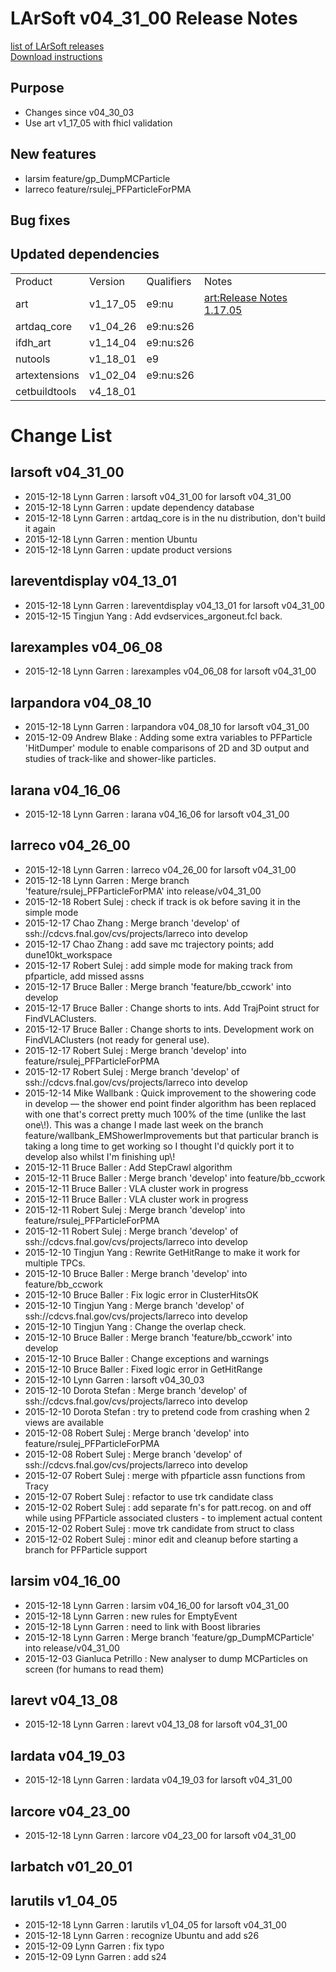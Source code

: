 # LArSoft v04_31_00 Release Notes



[list of LArSoft releases](LArSoft_release_list)  
[Download instructions](http://scisoft.fnal.gov/scisoft/bundles/larsoft/v04_31_00/larsoft-v04_31_00.html)

## Purpose

-   Changes since v04_30_03
-   Use art v1_17_05 with fhicl validation

## New features

-   larsim feature/gp_DumpMCParticle
-   larreco feature/rsulej_PFParticleForPMA

## Bug fixes

## Updated dependencies

|               |          |            |                                   |
|---------------|----------|------------|-----------------------------------|
| Product       | Version  | Qualifiers | Notes                             |
| art           | v1_17_05 | e9:nu      | [art:Release Notes 1.17.05](https://cdcvs.fnal.gov/redmine/projects/art/wiki/Release_Notes_1.17.05) |
| artdaq_core   | v1_04_26 | e9:nu:s26  |                                   |
| ifdh_art      | v1_14_04 | e9:nu:s26  |                                   |
| nutools       | v1_18_01 | e9         |                                   |
| artextensions | v1_02_04 | e9:nu:s26  |                                   |
| cetbuildtools | v4_18_01 |            |                                   |

# Change List

## larsoft v04_31_00

-   2015-12-18 Lynn Garren : larsoft v04_31_00 for larsoft v04_31_00
-   2015-12-18 Lynn Garren : update dependency database
-   2015-12-18 Lynn Garren : artdaq_core is in the nu distribution, don't build it again
-   2015-12-18 Lynn Garren : mention Ubuntu
-   2015-12-18 Lynn Garren : update product versions

## lareventdisplay v04_13_01

-   2015-12-18 Lynn Garren : lareventdisplay v04_13_01 for larsoft v04_31_00
-   2015-12-15 Tingjun Yang : Add evdservices_argoneut.fcl back.

## larexamples v04_06_08

-   2015-12-18 Lynn Garren : larexamples v04_06_08 for larsoft v04_31_00

## larpandora v04_08_10

-   2015-12-18 Lynn Garren : larpandora v04_08_10 for larsoft v04_31_00
-   2015-12-09 Andrew Blake : Adding some extra variables to PFParticle 'HitDumper' module to enable comparisons of 2D and 3D output and studies of track-like and shower-like particles.

## larana v04_16_06

-   2015-12-18 Lynn Garren : larana v04_16_06 for larsoft v04_31_00

## larreco v04_26_00

-   2015-12-18 Lynn Garren : larreco v04_26_00 for larsoft v04_31_00
-   2015-12-18 Lynn Garren : Merge branch 'feature/rsulej_PFParticleForPMA' into release/v04_31_00
-   2015-12-18 Robert Sulej : check if track is ok before saving it in the simple mode
-   2015-12-17 Chao Zhang : Merge branch 'develop' of ssh://cdcvs.fnal.gov/cvs/projects/larreco into develop
-   2015-12-17 Chao Zhang : add save mc trajectory points; add dune10kt_workspace
-   2015-12-17 Robert Sulej : add simple mode for making track from pfparticle, add missed assns
-   2015-12-17 Bruce Baller : Merge branch 'feature/bb_ccwork' into develop
-   2015-12-17 Bruce Baller : Change shorts to ints. Add TrajPoint struct for FindVLAClusters.
-   2015-12-17 Bruce Baller : Change shorts to ints. Development work on FindVLAClusters (not ready for general use).
-   2015-12-17 Robert Sulej : Merge branch 'develop' into feature/rsulej_PFParticleForPMA
-   2015-12-17 Robert Sulej : Merge branch 'develop' of ssh://cdcvs.fnal.gov/cvs/projects/larreco into develop
-   2015-12-14 Mike Wallbank : Quick improvement to the showering code in develop — the shower end point finder algorithm has been replaced with one that's correct pretty much 100% of the time (unlike the last one\\!). This was a change I made last week on the branch feature/wallbank_EMShowerImprovements but that particular branch is taking a long time to get working so I thought I'd quickly port it to develop also whilst I'm finishing up\\!
-   2015-12-11 Bruce Baller : Add StepCrawl algorithm
-   2015-12-11 Bruce Baller : Merge branch 'develop' into feature/bb_ccwork
-   2015-12-11 Bruce Baller : VLA cluster work in progress
-   2015-12-11 Bruce Baller : VLA cluster work in progress
-   2015-12-11 Robert Sulej : Merge branch 'develop' into feature/rsulej_PFParticleForPMA
-   2015-12-11 Robert Sulej : Merge branch 'develop' of ssh://cdcvs.fnal.gov/cvs/projects/larreco into develop
-   2015-12-10 Tingjun Yang : Rewrite GetHitRange to make it work for multiple TPCs.
-   2015-12-10 Bruce Baller : Merge branch 'develop' into feature/bb_ccwork
-   2015-12-10 Bruce Baller : Fix logic error in ClusterHitsOK
-   2015-12-10 Tingjun Yang : Merge branch 'develop' of ssh://cdcvs.fnal.gov/cvs/projects/larreco into develop
-   2015-12-10 Tingjun Yang : Change the overlap check.
-   2015-12-10 Bruce Baller : Merge branch 'feature/bb_ccwork' into develop
-   2015-12-10 Bruce Baller : Change exceptions and warnings
-   2015-12-10 Bruce Baller : Fixed logic error in GetHitRange
-   2015-12-10 Lynn Garren : larsoft v04_30_03
-   2015-12-10 Dorota Stefan : Merge branch 'develop' of ssh://cdcvs.fnal.gov/cvs/projects/larreco into develop
-   2015-12-10 Dorota Stefan : try to pretend code from crashing when 2 views are available
-   2015-12-08 Robert Sulej : Merge branch 'develop' into feature/rsulej_PFParticleForPMA
-   2015-12-08 Robert Sulej : Merge branch 'develop' of ssh://cdcvs.fnal.gov/cvs/projects/larreco into develop
-   2015-12-07 Robert Sulej : merge with pfparticle assn functions from Tracy
-   2015-12-07 Robert Sulej : refactor to use trk candidate class
-   2015-12-02 Robert Sulej : add separate fn's for patt.recog. on and off while using PFParticle associated clusters - to implement actual content
-   2015-12-02 Robert Sulej : move trk candidate from struct to class
-   2015-12-02 Robert Sulej : minor edit and cleanup before starting a branch for PFParticle support

## larsim v04_16_00

-   2015-12-18 Lynn Garren : larsim v04_16_00 for larsoft v04_31_00
-   2015-12-18 Lynn Garren : new rules for EmptyEvent
-   2015-12-18 Lynn Garren : need to link with Boost libraries
-   2015-12-18 Lynn Garren : Merge branch 'feature/gp_DumpMCParticle' into release/v04_31_00
-   2015-12-03 Gianluca Petrillo : New analyser to dump MCParticles on screen (for humans to read them)

## larevt v04_13_08

-   2015-12-18 Lynn Garren : larevt v04_13_08 for larsoft v04_31_00

## lardata v04_19_03

-   2015-12-18 Lynn Garren : lardata v04_19_03 for larsoft v04_31_00

## larcore v04_23_00

-   2015-12-18 Lynn Garren : larcore v04_23_00 for larsoft v04_31_00

## larbatch v01_20_01

## larutils v1_04_05

-   2015-12-18 Lynn Garren : larutils v1_04_05 for larsoft v04_31_00
-   2015-12-18 Lynn Garren : recognize Ubuntu and add s26
-   2015-12-09 Lynn Garren : fix typo
-   2015-12-09 Lynn Garren : add s24
